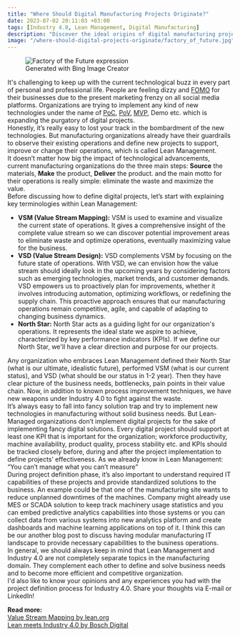 ```yaml
---
title: "Where Should Digital Manufacturing Projects Originate?"
date: 2023-07-02 20:11:03 +03:00
tags: [Industry 4.0, Lean Management, Digital Manufacturing]
description: "Discover the ideal origins of digital manufacturing projects and optimize your operations for efficiency and value creation. #DigitalManufacturing, #Industry40"
image: "/where-should-digital-projects-originate/factory_of_future.jpg"
---
```


<figure>
<img src="/where-should-digital-projects-originate/factory_of_future.jpg" alt="Factory of the Future expression">
<figcaption>Generated with Bing Image Creator</figcaption>
</figure>

It's challenging to keep up with the current technological buzz in every part of personal and professional life. People are feeling dizzy and [FOMO](https://www.ncbi.nlm.nih.gov/pmc/articles/PMC8283615/) for their businesses due to the present marketing frenzy on all social media platforms. Organizations are trying to implement any kind of new technologies under the name of [PoC](https://en.wikipedia.org/wiki/Proof_of_concept), [PoV](https://about.gitlab.com/handbook/customer-success/solutions-architects/tools-and-resources/pov/#:~:text=Proof%20of%20value%20is%20a,documented%20through%20the%20POV%20process.), [MVP](https://en.wikipedia.org/wiki/Minimum_viable_product), Demo etc. which is expanding the purgatory of digital projects.  
Honestly, it’s really easy to lost your track in the bombardment of the new technologies. But manufacturing organizations already have their guardrails to observe their existing operations and define new projects to support, improve or change their operations, which is called Lean Management.  
It doesn’t matter how big the impact of technological advancements, current manufacturing organizations do the three main steps: **Source** the materials, **Make** the product, **Deliver** the product. and the main motto for their operations is really simple: eliminate the waste and maximize the value.  
Before discussing how to define digital projects, let’s start with explaining key terminologies within Lean Management:  
- **VSM (Value Stream Mapping):** VSM is used to examine and visualize the current state of operations. It gives a comprehensive insight of the complete value stream so we can discover potential improvement areas to eliminate waste and optimize operations, eventually maximizing value for the business.  
- **VSD (Value Stream Design):** VSD complements VSM by focusing on the future state of operations. With VSD, we can envision how the value stream should ideally look in the upcoming years by considering factors such as emerging technologies, market trends, and customer demands. VSD empowers us to proactively plan for improvements, whether it involves introducing automation, optimizing workflows, or redefining the supply chain. This proactive approach ensures that our manufacturing operations remain competitive, agile, and capable of adapting to changing business dynamics.  
- **North Star:** North Star acts as a guiding light for our organization's operations. It represents the ideal state we aspire to achieve, characterized by key performance indicators (KPIs). If we define our North Star, we'll have a clear direction and purpose for our projects.  

Any organization who embraces Lean Management defined their North Star (what is our ultimate, idealistic future), performed VSM (what is our current status), and VSD (what should be our status in 1-2 year). Then they have clear picture of the business needs, bottlenecks, pain points in their value chain. Now, in addition to known process improvement techniques, we have new weapons under Industry 4.0 to fight against the waste.  
It’s always easy to fall into fancy solution trap and try to implement new technologies in manufacturing without solid business needs. But Lean-Managed organizations don’t implement digital projects for the sake of implementing fancy digital solutions. Every digital project should support at least one KPI that is important for the organization; workforce productivity, machine availability, product quality, process stability etc. and KPIs should be tracked closely before, during and after the project implementation to define projects’ effectiveness. As we already know in Lean Management: “You can’t manage what you can’t measure”  
During project definition phase, it’s also important to understand required IT capabilities of these projects and provide standardized solutions to the business. An example could be that one of the manufacturing site wants to reduce unplanned downtimes of the machines. Company might already use MES or SCADA solution to keep track machinery usage statistics and you can embed predictive analytics capabilities into those systems or you can collect data from various systems into new analytics platform and create dashboards and machine learning applications on top of it. I think this can be our another blog post to discuss having modular manufacturing IT landscape to provide necessary capabilities to the business operations.  
In general, we should always keep in mind that Lean Management and Industry 4.0 are not completely separate topics in the manufacturing domain. They complement each other to define and solve business needs and to become more efficient and competitive organization.  
I'd also like to know your opinions and any experiences you had with the project definition process for Industry 4.0. Share your thoughts via E-mail or LinkedIn!  
  
**Read more:**  
[Value Stream Mapping by lean.org](https://www.lean.org/lexicon-terms/value-stream-mapping/)  
[Lean meets Industry 4.0 by Bosch Digital](https://blog.bosch-digital.com/lean-meets-industry-4-0-value-stream-thinking-denominator/)  